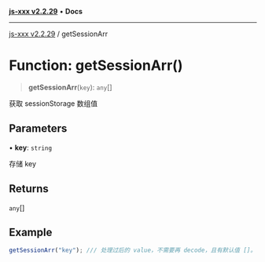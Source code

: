 [**js-xxx v2.2.29**](../README.md) • **Docs**

***

[js-xxx v2.2.29](../README.md) / getSessionArr

# Function: getSessionArr()

> **getSessionArr**(`key`): `any`[]

获取 sessionStorage 数组值

## Parameters

• **key**: `string`

存储 key

## Returns

`any`[]

## Example

```ts
getSessionArr("key"); /// 处理过后的 value，不需要再 decode，且有默认值 []。
```
